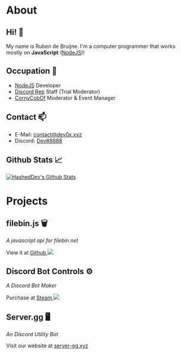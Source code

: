 # About
## Hi! 👋
My name is Ruben de Bruijne.
I'm a computer programmer that works mostly on **JavaScript** ([NodeJS](https://nodejs.org))!
## Occupation 🔧
- [NodeJS](https://nodejs.org) Developer
- [Discord Rep](https://discordrep.com) Staff (Trial Moderator)
- [CornyCobOf](https://twitch.tv/cornycobof) Moderator & Event Manager
## Contact 📫
- E-Mail: [contact@dev0x.xyz](mailto:contact@dev0x.xyz)
- Discord: [Dev#8888](https://discord.com/users/449250687868469258)
## Github Stats 📈
[![HashedDev's Github Stats](https://github-readme-stats.vercel.app/api?username=HashedDev&count_private=true&show_icons=true)](https://github.com/anuraghazra/github-readme-stats)

# Projects
## filebin.js 🗑
*A javascript api for filebin.net*

View it at [Github ![](https://i.imgur.com/qVSy1qU.png)](https://github.com/HashedDev/filebin.js)
## Discord Bot Controls ⚙
*A Discord Bot Maker*

Purchase at [Steam ![](https://icons.iconarchive.com/icons/papirus-team/papirus-apps/16/steam-icon.png)](https://store.steampowered.com/app/1010170/Discord_Bot__Controls/)
## Server.gg 🖥
*An Discord Utility Bot*

Visit our website at [server-gg.xyz](http://server-gg.xyz)
